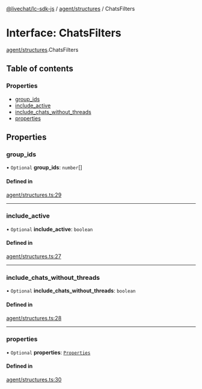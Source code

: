 [@livechat/lc-sdk-js](../README.md) / [agent/structures](../modules/agent_structures.md) / ChatsFilters

# Interface: ChatsFilters

[agent/structures](../modules/agent_structures.md).ChatsFilters

## Table of contents

### Properties

- [group\_ids](agent_structures.ChatsFilters.md#group_ids)
- [include\_active](agent_structures.ChatsFilters.md#include_active)
- [include\_chats\_without\_threads](agent_structures.ChatsFilters.md#include_chats_without_threads)
- [properties](agent_structures.ChatsFilters.md#properties)

## Properties

### group\_ids

• `Optional` **group\_ids**: `number`[]

#### Defined in

[agent/structures.ts:29](https://github.com/livechat/lc-sdk-js/blob/951da85/src/agent/structures.ts#L29)

___

### include\_active

• `Optional` **include\_active**: `boolean`

#### Defined in

[agent/structures.ts:27](https://github.com/livechat/lc-sdk-js/blob/951da85/src/agent/structures.ts#L27)

___

### include\_chats\_without\_threads

• `Optional` **include\_chats\_without\_threads**: `boolean`

#### Defined in

[agent/structures.ts:28](https://github.com/livechat/lc-sdk-js/blob/951da85/src/agent/structures.ts#L28)

___

### properties

• `Optional` **properties**: [`Properties`](objects.Properties.md)

#### Defined in

[agent/structures.ts:30](https://github.com/livechat/lc-sdk-js/blob/951da85/src/agent/structures.ts#L30)

